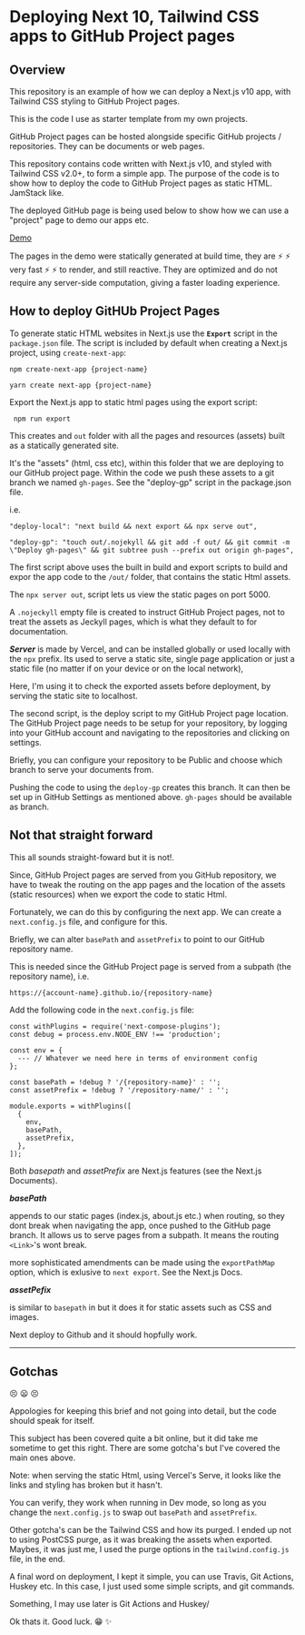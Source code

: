 # Deploying Next 10, Tailwind CSS apps to GitHub Project pages

## Overview

This repository is an example of how we can deploy a Next.js v10 app, with Tailwind CSS styling to GitHub Project pages.

This is the code I use as starter template from my own projects.

GitHub Project pages can be hosted alongside specific GitHub projects / repositories. They can be documents or web pages.

This repository contains code written with Next.js v10, and styled with Tailwind CSS v2.0+, to form a simple app. The purpose of the code is to show how to deploy the code to GitHub Project pages as static HTML. JamStack like.

The deployed GitHub page is being used below to show how we can use a "project" page to demo our apps etc.

[Demo](https://dtro-devuk.github.io/nextjs-gh-pages-example)

The pages in the demo were statically generated at build time, they are :zap: :zap: very fast :zap: :zap:  to render, and still reactive. They are optimized and do not require any server-side computation, giving a faster loading experience.

## How to deploy GitHUb Project Pages

To generate static HTML websites in Next.js use the **`Export`** script in the `package.json` file. The script is included by default when creating a Next.js project, using `create-next-app`:

```code
npm create-next-app {project-name}

yarn create next-app {project-name}
```

Export the Next.js app to static html pages using the export script:

```code
 npm run export
```

This creates and `out` folder with all the pages and resources (assets) built as a statically generated site.

It's the "assets" (html, css etc), within this folder that we are deploying to our GitHub project page. Within the code we push these assets to a git branch we named `gh-pages`. See the "deploy-gp" script in the package.json file.

i.e.

```code
"deploy-local": "next build && next export && npx serve out",

"deploy-gp": "touch out/.nojekyll && git add -f out/ && git commit -m \"Deploy gh-pages\" && git subtree push --prefix out origin gh-pages",
```

The first script above uses the built in build and export scripts to build and expor the app code to the `/out/` folder, that contains the static Html assets.

The `npx server out`, script lets us view the static pages on port 5000.

A `.nojeckyll` empty file is created to instruct GitHub Project pages, not to treat the assets as Jeckyll pages, which is what they default to for documentation.

***Server*** is made by Vercel, and can be installed globally or used locally with the `npx` prefix. Its used to serve a static site, single page application or just a static file (no matter if on your device or on the local network),

Here, I'm using it to check the exported assets before deployment, by serving the static site to localhost.

The second script, is the deploy script to my GitHub Project page location.
The GitHub Project page needs to be setup for your repository, by logging into your GitHub account and navigating to the repositories and clicking on settings.

Briefly, you can configure your repository to be Public and choose which branch to serve your documents from.

Pushing the code to using the `deploy-gp` creates this branch. It can then be set up in GitHub Settings as mentioned above. `gh-pages` should be available as branch.

## Not that straight forward

This all sounds straight-foward but it is not!.

Since, GitHub Project pages are served from you GitHub repository, we have to tweak the routing on the app pages and the location of the assets (static resources) when we export the code to static Html.

Fortunately, we can do this by configuring the next app.
We can create a `next.config.js` file, and configure for this.

Briefly, we can alter `basePath` and `assetPrefix` to point to our GitHub repository name.

This is needed since the GitHub Project page is served from a subpath (the repository name), i.e.

```code
https://{account-name}.github.io/{repository-name}
```

Add the following code in the `next.config.js` file:

```code
const withPlugins = require('next-compose-plugins');
const debug = process.env.NODE_ENV !== 'production';

const env = {
  --- // Whatever we need here in terms of environment config
};

const basePath = !debug ? '/{repository-name}' : '';
const assetPrefix = !debug ? '/repository-name/' : '';

module.exports = withPlugins([
  {
    env,
    basePath,
    assetPrefix,
  },
]);
```

Both _basepath_ and _assetPrefix_ are Next.js features (see the Next.js Documents).

***basePath***

appends to our static pages (index.js, about.js etc.) when routing, so they dont break when navigating the app, once pushed to the GitHub page branch. It allows us to serve pages from a subpath. It means the routing `<Link>`'s wont break.

more sophisticated amendments can be made using the `exportPathMap` option, which is exlusive to `next export`. See the Next.js Docs.

***assetPefix***

is similar to `basepath` in but it does it for static assets such as CSS and images.

Next deploy to Github and it should hopfully work.

---

## Gotchas

:persevere: :frowning: :persevere:

Appologies for keeping this brief and not going into detail, but the code should speak for itself.

This subject has been covered quite a bit online, but it did take me sometime to get this right. There are some gotcha's but I've covered the main ones above.

Note: when serving the static Html, using Vercel's Serve, it looks like the links and styling has broken but it hasn't.

You can verify, they work when running in Dev mode, so long as you change the `next.config.js` to swap out `basePath` and `assetPrefix`.

Other gotcha's can be the Tailwind CSS and how its purged. I ended up not to using PostCSS purge, as it was breaking the assets when exported. Maybes, it was just me, I used the purge options in the `tailwind.config.js` file, in the end.

A final word on deployment, I kept it simple, you can use Travis, Git Actions, Huskey etc. In this case, I just used some simple scripts, and git commands.

Something, I may use later is Git Actions and Huskey/

Ok thats it. Good luck. :grin: :sparkles:
